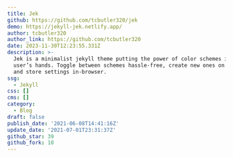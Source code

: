 ```yaml
---
title: Jek
github: https://github.com/tcbutler320/jek
demo: https://jekyll-jek.netlify.app/
author: tcbutler320
author_link: https://github.com/tcbutler320
date: 2023-11-30T12:23:55.331Z
description: >-
  Jek is a minimalist jekyll theme putting the power of color schemes in the
  user’s hands. Toggle between schemes hassle-free, create new ones on the go,
  and store settings in-browser.
ssg:
  - Jekyll
css: []
cms: []
category:
  - Blog
draft: false
publish_date: '2021-06-08T14:41:16Z'
update_date: '2021-07-01T23:31:37Z'
github_star: 39
github_fork: 10
---
```

